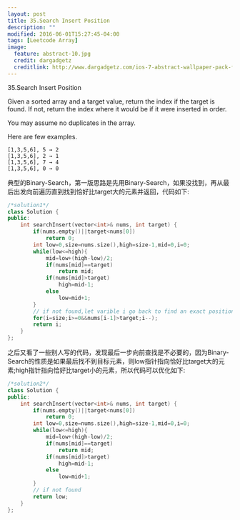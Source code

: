 ```yaml
---
layout: post
title: 35.Search Insert Position
description: ""
modified: 2016-06-01T15:27:45-04:00
tags: [Leetcode Array]
image:
  feature: abstract-10.jpg
  credit: dargadgetz
  creditlink: http://www.dargadgetz.com/ios-7-abstract-wallpaper-pack-for-iphone-5-and-ipod-touch-retina/
---
```


35.Search Insert Position

Given a sorted array and a target value, return the index if the target is found. If not, return the index where it would be if it were inserted in order.

You may assume no duplicates in the array.

Here are few examples.

```
[1,3,5,6], 5 → 2
[1,3,5,6], 2 → 1
[1,3,5,6], 7 → 4
[1,3,5,6], 0 → 0
```
典型的Binary-Search，第一版思路是先用Binary-Search，如果没找到，再从最后出发向前遍历直到找到恰好比target大的元素并返回，代码如下:

```c++
/*solution1*/
class Solution {
public:
    int searchInsert(vector<int>& nums, int target) {
        if(nums.empty()||target<nums[0])
            return 0;
        int low=0,size=nums.size(),high=size-1,mid=0,i=0;
        while(low<=high){
            mid=low+(high-low)/2;
            if(nums[mid]==target)
                return mid;
            if(nums[mid]>target)
                high=mid-1;
            else
                low=mid+1;
        }
        // if not found,let varible i go back to find an exact position 
        for(i=size;i>=0&&nums[i-1]>target;i--);
        return i;
    }
};
```

之后又看了一些别人写的代码，发现最后一步向前查找是不必要的，因为Binary-Search的性质是如果最后找不到目标元素，则low指针指向恰好比target大的元素;high指针指向恰好比target小的元素，所以代码可以优化如下:

```c++
/*solution2*/
class Solution {
public:
    int searchInsert(vector<int>& nums, int target) {
        if(nums.empty()||target<nums[0])
            return 0;
        int low=0,size=nums.size(),high=size-1,mid=0,i=0;
        while(low<=high){
            mid=low+(high-low)/2;
            if(nums[mid]==target)
                return mid;
            if(nums[mid]>target)
                high=mid-1;
            else
                low=mid+1;
        }
        // if not found
        return low;
    }
};

```

